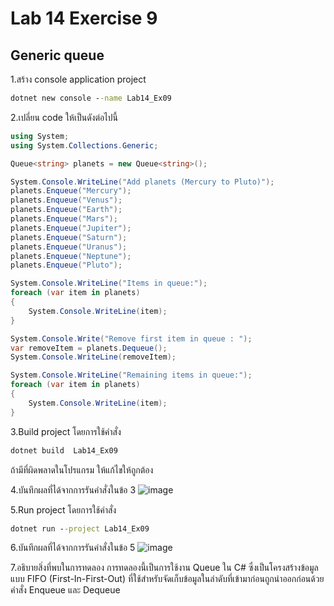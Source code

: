 # Lab 14 Exercise 9

## Generic queue

1.สร้าง console application project

```cmd
dotnet new console --name Lab14_Ex09
```

2.เปลี่ยน code ให้เป็นดังต่อไปนี้

```cs
using System;
using System.Collections.Generic;

Queue<string> planets = new Queue<string>();

System.Console.WriteLine("Add planets (Mercury to Pluto)");
planets.Enqueue("Mercury");
planets.Enqueue("Venus");
planets.Enqueue("Earth");
planets.Enqueue("Mars");
planets.Enqueue("Jupiter");
planets.Enqueue("Saturn");
planets.Enqueue("Uranus");
planets.Enqueue("Neptune");
planets.Enqueue("Pluto");

System.Console.WriteLine("Items in queue:");
foreach (var item in planets)
{
    System.Console.WriteLine(item);
}

System.Console.Write("Remove first item in queue : ");
var removeItem = planets.Dequeue();
System.Console.WriteLine(removeItem);

System.Console.WriteLine("Remaining items in queue:");
foreach (var item in planets)
{
    System.Console.WriteLine(item);
}
```

3.Build project โดยการใช้คำสั่ง

```cmd
dotnet build  Lab14_Ex09
```

ถ้ามีที่ผิดพลาดในโปรแกรม ให้แก้ไขให้ถูกต้อง

4.บันทึกผลที่ได้จากการรันคำสั่งในข้อ 3
![image](https://github.com/ThanchiraCharakhon099/03376836-OOP-2566-Lab-14/assets/144195708/4d737f2c-03c6-4e60-9028-0098abfa3413)

5.Run project โดยการใช้คำสั่ง

```cmd
dotnet run --project Lab14_Ex09
```

6.บันทึกผลที่ได้จากการรันคำสั่งในข้อ 5
![image](https://github.com/ThanchiraCharakhon099/03376836-OOP-2566-Lab-14/assets/144195708/23e0e23f-8ed2-49bf-b6e7-8747c2a84d2c)

7.อธิบายสิ่งที่พบในการทดลอง
การทดลองนี้เป็นการใช้งาน Queue<T> ใน C# ซึ่งเป็นโครงสร้างข้อมูลแบบ FIFO (First-In-First-Out) ที่ใช้สำหรับจัดเก็บข้อมูลในลำดับที่เข้ามาก่อนถูกนำออกก่อนด้วยคำสั่ง Enqueue และ Dequeue
